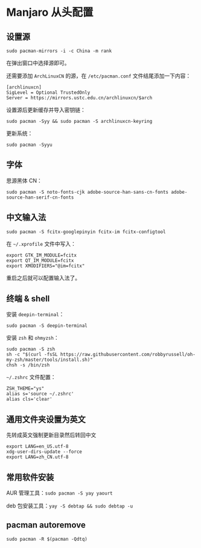 # Manjaro 从头配置

## 设置源

`sudo pacman-mirrors -i -c China -m rank`

在弹出窗口中选择源即可。

还需要添加 `ArchLinuxCN` 的源，在 `/etc/pacman.conf` 文件结尾添加一下内容：

```
[archlinuxcn]
SigLevel = Optional TrustedOnly
Server = https://mirrors.ustc.edu.cn/archlinuxcn/$arch
```

设置源后更新缓存并导入密钥链：

`sudo pacman -Syy && sudo pacman -S archlinuxcn-keyring`

更新系统：

`sudo pacman -Syyu`

## 字体

思源黑体 CN：

`sudo pacman -S noto-fonts-cjk adobe-source-han-sans-cn-fonts adobe-source-han-serif-cn-fonts`

## 中文输入法

`sudo pacman -S fcitx-googlepinyin fcitx-im fcitx-configtool`

在 `~/.xprofile` 文件中写入：

```
export GTK_IM_MODULE=fcitx
export QT_IM_MODULE=fcitx
export XMODIFIERS="@im=fcitx"
```

重启之后就可以配置输入法了。

## 终端 & shell

安装 `deepin-terminal`：

`sudo pacman -S deepin-terminal`

安装 `zsh` 和 `ohmyzsh`：

```shell
sudo pacman -S zsh
sh -c "$(curl -fsSL https://raw.githubusercontent.com/robbyrussell/oh-my-zsh/master/tools/install.sh)"
chsh -s /bin/zsh
```

`~/.zshrc` 文件配置：

```
ZSH_THEME="ys"
alias s='source ~/.zshrc'
alias cls='clear'
```

## 通用文件夹设置为英文

先转成英文强制更新目录然后转回中文

```shell
export LANG=en_US.utf-8
xdg-user-dirs-update --force
export LANG=zh_CN.utf-8
```

## 常用软件安装

AUR 管理工具：`sudo pacman -S yay yaourt`

deb 包安装工具：`yay -S debtap && sudo debtap -u`

## pacman autoremove

`sudo pacman -R $(pacman -Qdtq)`